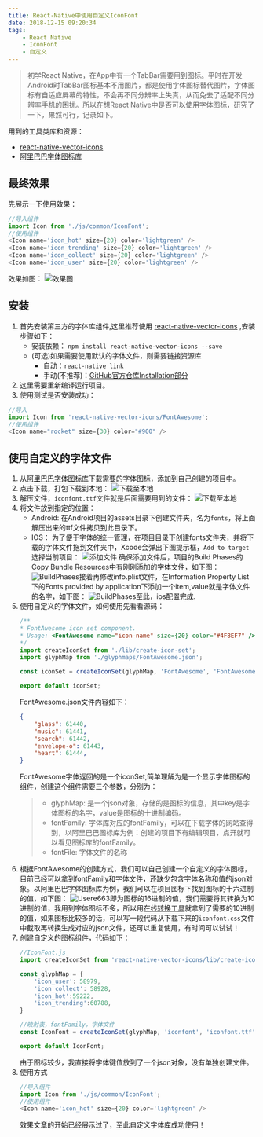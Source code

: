 ```yaml
---
title: React-Native中使用自定义IconFont
date: 2018-12-15 09:20:34
tags:
    - React Native
    - IconFont
    - 自定义
---
```


> 初学React Native，在App中有一个TabBar需要用到图标。平时在开发Android时TabBar图标基本不用图片，都是使用字体图标替代图片，字体图标有自适应屏幕的特性，不会再不同分辨率上失真，从而免去了适配不同分辨率手机的困扰。所以在想React Native中是否可以使用字体图标，研究了一下，果然可行，记录如下。

用到的工具类库和资源：

- [react-native-vector-icons](https://github.com/oblador/react-native-vector-icons)
- [阿里巴巴字体图标库](https://www.iconfont.cn/)

## 最终效果

先展示一下使用效果：
```JavaScript
//导入组件
import Icon from './js/common/IconFont';
//使用组件
<Icon name='icon_hot' size={20} color='lightgreen' />
<Icon name='icon_trending' size={20} color='lightgreen' />
<Icon name='icon_collect' size={20} color='lightgreen' />
<Icon name='icon_user' size={20} color='lightgreen' />
```
效果如图：
![效果图](/images/icon_result.png)

## 安装 
1. 首先安装第三方的字体库组件,这里推荐使用 [react-native-vector-icons](https://github.com/oblador/react-native-vector-icons) ,安装步骤如下：
    - 安装依赖：
    `npm install react-native-vector-icons --save`
    - (可选)如果需要使用默认的字体文件，则需要链接资源库        
        - 自动：`react-native link`
        - 手动(不推荐)：[GitHub官方仓库Installation部分](https://github.com/oblador/react-native-vector-icons)
2. 这里需要重新编译运行项目。
3. 使用测试是否安装成功：

```JavaScript
//导入
import Icon from 'react-native-vector-icons/FontAwesome';
//使用组件
<Icon name="rocket" size={30} color="#900" />
```

## 使用自定义的字体文件

1. 从[阿里巴巴字体图标库](https://www.iconfont.cn/)下载需要的字体图标，添加到自己创建的项目中。
2. 点击下载，打包下载到本地：
![下载至本地](/images/icon_download.png)
3. 解压文件，`iconfont.ttf`文件就是后面需要用到的文件：
![下载至本地](/images/icon_compress.png)
4. 将文件放到指定的位置：
    - Android:
    在Android项目的assets目录下创建文件夹，名为`fonts`，将上面解压出来的ttf文件拷贝到此目录下。
    - IOS：
    为了便于字体的统一管理，在项目目录下创建fonts文件夹，并将下载的字体文件拖到文件夹中，Xcode会弹出下图提示框，`Add to target` 选择当前项目：
    ![添加文件](/images/icon_add_file.png) 确保添加文件后，项目的Build Phases的Copy Bundle Resources中有刚刚添加的字体文件，如下图：
    ![BuildPhases](/images/icon_refrence.png)接着再修改info.plist文件，在Information Property List下的Fonts provided by application下添加一个item,value就是字体文件的名字，如下图：
    ![BuildPhases](/images/icon_plist.jpg)至此，ios配置完成.
5. 使用自定义的字体文件，如何使用先看看源码：
    ```JavaScript
    /**
    * FontAwesome icon set component.
    * Usage: <FontAwesome name="icon-name" size={20} color="#4F8EF7" />
    */
    import createIconSet from './lib/create-icon-set';
    import glyphMap from './glyphmaps/FontAwesome.json';

    const iconSet = createIconSet(glyphMap, 'FontAwesome', 'FontAwesome.ttf');

    export default iconSet;
    ```
    FontAwesome.json文件内容如下：
    ```Json
    {
        "glass": 61440,
        "music": 61441,
        "search": 61442,
        "envelope-o": 61443,
        "heart": 61444,
    }
    ```
    FontAwesome字体返回的是一个iconSet,简单理解为是一个显示字体图标的组件，创建这个组件需要三个参数，分别为：
    >- glyphMap: 是一个json对象，存储的是图标的信息，其中key是字体图标的名字，value是图标的十进制编码。
    >- fontFamily: 字体库对应的fontFamily，可以在下载字体的网站查得到，以阿里巴巴图标库为例：创建的项目下有编辑项目，点开就可以看见图标库的fontFamily。
    >- fontFile: 字体文件的名称
6. 根据FontAwesome的创建方式，我们可以自己创建一个自定义的字体图标，目前已经可以拿到fontFamily和字体文件，还缺少包含字体名称和值的json对象。以阿里巴巴字体图标库为例，我们可以在项目图标下找到图标的十六进制的值，如下图：
![User](/images/icon_user.png)e663即为图标的16进制的值，我们需要将其转换为10进制的值，我用到字体图标不多，所以用[在线转换工具](http://tool.oschina.net/hexconvert/)就拿到了需要的10进制的值，如果图标比较多的话，可以写一段代码从下载下来的`iconfont.css`文件中截取再转换生成对应的json文件，还可以重复使用，有时间可以试试！
7. 创建自定义的图标组件，代码如下：
    ```JavaScript
    //IconFont.js
    import createIconSet from 'react-native-vector-icons/lib/create-icon-set';

    const glyphMap = {
        'icon_user': 58979,
        'icon_collect': 58928,
        'icon_hot':59222,
        'icon_trending':60788,
    }

    //映射表，fontFamily，字体文件
    const IconFont = createIconSet(glyphMap, 'iconfont', 'iconfont.ttf');

    export default IconFont;
    ```
    由于图标较少，我直接将字体键值放到了一个json对象，没有单独创建文件。
8. 使用方式
    ```JavaScript
    //导入组件
    import Icon from './js/common/IconFont';
    //使用组件
    <Icon name='icon_hot' size={20} color='lightgreen' />
    ```
    效果文章的开始已经展示过了，至此自定义字体库成功使用！
    

    

